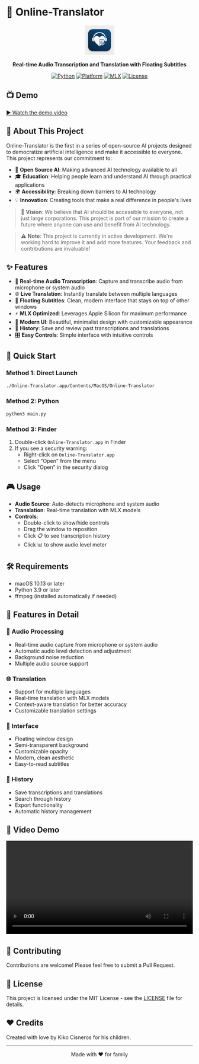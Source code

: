 # 🎯 Online-Translator

<div align="center">

<img src="media/logoCovi.png" alt="Online-Translator" width="80" />

**Real-time Audio Transcription and Translation with Floating Subtitles**

[![Python](https://img.shields.io/badge/Python-3.9%2B-blue)](https://www.python.org)
[![Platform](https://img.shields.io/badge/Platform-macOS-lightgrey)](https://www.apple.com/macos)
[![MLX](https://img.shields.io/badge/MLX-Enabled-green)](https://ml-explore.github.io/mlx/build/html/index.html)
[![License](https://img.shields.io/badge/License-MIT-yellow)](LICENSE)

</div>

## 📺 Demo

[▶️ Watch the demo video](https://github.com/utopia-ia/online-translator/blob/main/media/demo.MP4)

## 🌟 About This Project

Online-Translator is the first in a series of open-source AI projects designed to democratize artificial intelligence and make it accessible to everyone. This project represents our commitment to:

- 🤝 **Open Source AI**: Making advanced AI technology available to all
- 🎓 **Education**: Helping people learn and understand AI through practical applications
- 🌍 **Accessibility**: Breaking down barriers to AI technology
- 💡 **Innovation**: Creating tools that make a real difference in people's lives

> 💭 **Vision**: We believe that AI should be accessible to everyone, not just large corporations. This project is part of our mission to create a future where anyone can use and benefit from AI technology.

> ⚠️ **Note**: This project is currently in active development. We're working hard to improve it and add more features. Your feedback and contributions are invaluable!

## ✨ Features

- 🎤 **Real-time Audio Transcription**: Capture and transcribe audio from microphone or system audio
- 🌐 **Live Translation**: Instantly translate between multiple languages
- 🎯 **Floating Subtitles**: Clean, modern interface that stays on top of other windows
- ⚡ **MLX Optimized**: Leverages Apple Silicon for maximum performance
- 🎨 **Modern UI**: Beautiful, minimalist design with customizable appearance
- 📝 **History**: Save and review past transcriptions and translations
- 🎛️ **Easy Controls**: Simple interface with intuitive controls

## 🚀 Quick Start

### Method 1: Direct Launch
```bash
./Online-Translator.app/Contents/MacOS/Online-Translator
```

### Method 2: Python
```bash
python3 main.py
```

### Method 3: Finder
1. Double-click `Online-Translator.app` in Finder
2. If you see a security warning:
   - Right-click on `Online-Translator.app`
   - Select "Open" from the menu
   - Click "Open" in the security dialog

## 🎮 Usage

- **Audio Source**: Auto-detects microphone and system audio
- **Translation**: Real-time translation with MLX models
- **Controls**: 
  - Double-click to show/hide controls
  - Drag the window to reposition
  - Click 📋 to see transcription history
  - Click 📊 to show audio level meter

## 🛠️ Requirements

- macOS 10.13 or later
- Python 3.9 or later
- ffmpeg (installed automatically if needed)

## 💫 Features in Detail

### 🎤 Audio Processing
- Real-time audio capture from microphone or system audio
- Automatic audio level detection and adjustment
- Background noise reduction
- Multiple audio source support

### 🌐 Translation
- Support for multiple languages
- Real-time translation with MLX models
- Context-aware translation for better accuracy
- Customizable translation settings

### 🎨 Interface
- Floating window design
- Semi-transparent background
- Customizable opacity
- Modern, clean aesthetic
- Easy-to-read subtitles

### 📝 History
- Save transcriptions and translations
- Search through history
- Export functionality
- Automatic history management

## 🎥 Video Demo

<video src="media/demo.MP4" width="100%" controls>
  Your browser does not support the video tag.
</video>

## 🤝 Contributing

Contributions are welcome! Please feel free to submit a Pull Request.

## 📄 License

This project is licensed under the MIT License - see the [LICENSE](LICENSE) file for details.

## ❤️ Credits

Created with love by Kiko Cisneros for his children.

---

<div align="center">

Made with ❤️ for family

</div> 